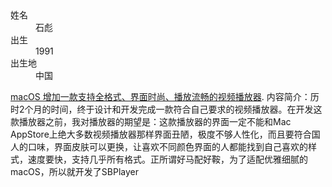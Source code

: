 <dl>
<dt>姓名</dt>
<dd>石彪</dd>
<dt>出生</dt>
<dd>1991</dd>
<dt>出生地</dt>
<dd>中国</dd>
</dl>


[macOS 增加一款支持全格式、界面时尚、播放流畅的视频播放器](1).
内容简介：历时2个月的时间，终于设计和开发完成一款符合自己要求的视频播放器。在开发这款播放器之前，我对播放器的期望是：这款播放器的界面一定不能和Mac AppStore上绝大多数视频播放器那样界面丑陋，极度不够人性化，而且要符合国人的口味，界面皮肤可以更换，让喜欢不同颜色界面的人都能找到自己喜欢的样式，速度要快，支持几乎所有格式。正所谓好马配好鞍，为了适配优雅细腻的macOS，所以就开发了SBPlayer



